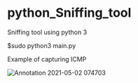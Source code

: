 # python_Sniffing_tool
Sniffing tool using python 3

$sudo python3 main.py

Example of capturing ICMP

![Annotation 2021-05-02 074703](https://user-images.githubusercontent.com/54411552/116800000-c191f680-ab1a-11eb-8571-7ac24f752322.jpg)
